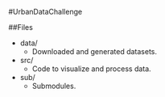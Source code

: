 #UrbanDataChallenge

##Files

* data/
  - Downloaded and generated datasets.
* src/
  - Code to visualize and process data.
* sub/
  - Submodules.
